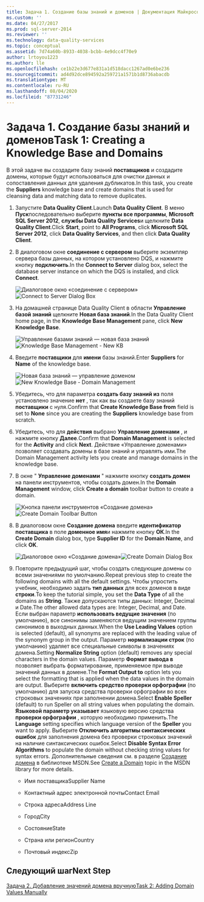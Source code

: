 ```yaml
---
title: Задача 1. Создание базы знаний и доменов | Документация Майкрософт
ms.custom: ''
ms.date: 04/27/2017
ms.prod: sql-server-2014
ms.reviewer: ''
ms.technology: data-quality-services
ms.topic: conceptual
ms.assetid: 7d74a60b-8933-4038-bcbb-4e9dcc4f70e9
author: lrtoyou1223
ms.author: lle
ms.openlocfilehash: ce1b22e3d677e831a1d518dacc1267ad0e6be236
ms.sourcegitcommit: ad4d92dce894592a259721a1571b1d8736abacdb
ms.translationtype: MT
ms.contentlocale: ru-RU
ms.lasthandoff: 08/04/2020
ms.locfileid: "87731246"
---
```

# <a name="task-1-creating-a-knowledge-base-and-domains"></a><span data-ttu-id="dbbfa-102">Задача 1. Создание базы знаний и доменов</span><span class="sxs-lookup"><span data-stu-id="dbbfa-102">Task 1: Creating a Knowledge Base and Domains</span></span>
  <span data-ttu-id="dbbfa-103">В этой задаче вы создадите базу знаний **поставщиков** и создадите домены, которые будут использоваться для очистки данных и сопоставления данных для удаления дубликатов.</span><span class="sxs-lookup"><span data-stu-id="dbbfa-103">In this task, you create the **Suppliers** knowledge base and create domains that is used for cleansing data and matching data to remove duplicates.</span></span>  
  
1.  <span data-ttu-id="dbbfa-104">Запустите **Data Quality Client**.</span><span class="sxs-lookup"><span data-stu-id="dbbfa-104">Launch **Data Quality Client**.</span></span> <span data-ttu-id="dbbfa-105">В меню **Пуск**последовательно выберите **пункты все программы**, **Microsoft SQL Server 2012**, **службы Data Quality Services**и щелкните **Data Quality Client**.</span><span class="sxs-lookup"><span data-stu-id="dbbfa-105">Click **Start**, point to **All Programs**, click **Microsoft SQL Server 2012**, click **Data Quality Services**, and then click **Data Quality Client**.</span></span>  
  
2.  <span data-ttu-id="dbbfa-106">В диалоговом окне **соединение с сервером** выберите экземпляр сервера базы данных, на котором установлено DQS, и нажмите кнопку **подключить**.</span><span class="sxs-lookup"><span data-stu-id="dbbfa-106">In the **Connect to Server** dialog box, select the database server instance on which the DQS is installed, and click **Connect**.</span></span>  
  
     <span data-ttu-id="dbbfa-107">![Диалоговое окно «соединение с сервером»](../../2014/tutorials/media/et-creatingaknowledgebaseanddomains-01.jpg "Диалоговое окно «Подключение к серверу»")</span><span class="sxs-lookup"><span data-stu-id="dbbfa-107">![Connect to Server Dialog Box](../../2014/tutorials/media/et-creatingaknowledgebaseanddomains-01.jpg "Connect to Server Dialog Box")</span></span>  
  
3.  <span data-ttu-id="dbbfa-108">На домашней странице Data Quality Client в области **Управление базой знаний** щелкните **Новая база знаний**.</span><span class="sxs-lookup"><span data-stu-id="dbbfa-108">In the Data Quality Client home page, in the **Knowledge Base Management** pane, click **New Knowledge Base**.</span></span>  
  
     <span data-ttu-id="dbbfa-109">![Управление базами знаний — новая база знаний](../../2014/tutorials/media/et-creatingaknowledgebaseanddomains-02.jpg "Управление базами знаний — новая база знаний")</span><span class="sxs-lookup"><span data-stu-id="dbbfa-109">![Knowledge Base Management - New KB](../../2014/tutorials/media/et-creatingaknowledgebaseanddomains-02.jpg "Knowledge Base Management - New KB")</span></span>  
  
4.  <span data-ttu-id="dbbfa-110">Введите **поставщики** для **имени** базы знаний.</span><span class="sxs-lookup"><span data-stu-id="dbbfa-110">Enter **Suppliers** for **Name** of the knowledge base.</span></span>  
  
     <span data-ttu-id="dbbfa-111">![Новая база знаний — управление доменом](../../2014/tutorials/media/et-creatingaknowledgebaseanddomains-03.jpg "Новая база знаний — управление доменом")</span><span class="sxs-lookup"><span data-stu-id="dbbfa-111">![New Knowledge Base - Domain Management](../../2014/tutorials/media/et-creatingaknowledgebaseanddomains-03.jpg "New Knowledge Base - Domain Management")</span></span>  
  
5.  <span data-ttu-id="dbbfa-112">Убедитесь, что для параметра **создать базу знаний из** поля установлено значение **нет** , так как вы создаете базу знаний **поставщики** с нуля.</span><span class="sxs-lookup"><span data-stu-id="dbbfa-112">Confirm that **Create Knowledge Base from** field is set to **None** since you are creating the **Suppliers** knowledge base from scratch.</span></span>  
  
6.  <span data-ttu-id="dbbfa-113">Убедитесь, что для **действия** выбрано **Управление доменами** , и нажмите кнопку **Далее**.</span><span class="sxs-lookup"><span data-stu-id="dbbfa-113">Confirm that **Domain Management** is selected for the **Activity** and click **Next**.</span></span> <span data-ttu-id="dbbfa-114">Действие «Управление доменами» позволяет создавать домены в базе знаний и управлять ими.</span><span class="sxs-lookup"><span data-stu-id="dbbfa-114">The Domain Management activity lets you create and manage domains in the knowledge base.</span></span>  
  
7.  <span data-ttu-id="dbbfa-115">В окне " **Управление доменами** " нажмите кнопку **создать домен** на панели инструментов, чтобы создать домен.</span><span class="sxs-lookup"><span data-stu-id="dbbfa-115">In the **Domain Management** window, click **Create a domain** toolbar button to create a domain.</span></span>  
  
     <span data-ttu-id="dbbfa-116">![Кнопка панели инструментов «Создание домена»](../../2014/tutorials/media/et-creatingaknowledgebaseanddomains-04.jpg "Кнопка панели инструментов «Создание домена»")</span><span class="sxs-lookup"><span data-stu-id="dbbfa-116">![Create Domain Toolbar Button](../../2014/tutorials/media/et-creatingaknowledgebaseanddomains-04.jpg "Create Domain Toolbar Button")</span></span>  
  
8.  <span data-ttu-id="dbbfa-117">В диалоговом окне **Создание домена** введите **идентификатор поставщика** в поле **доменное имя**и нажмите кнопку **ОК**.</span><span class="sxs-lookup"><span data-stu-id="dbbfa-117">In the **Create Domain** dialog box, type **Supplier ID** for the **Domain Name**, and click **OK**.</span></span>  
  
     <span data-ttu-id="dbbfa-118">![Диалоговое окно «Создание домена»](../../2014/tutorials/media/et-creatingaknowledgebaseanddomains-05.jpg "Диалоговое окно «Создание домена»")</span><span class="sxs-lookup"><span data-stu-id="dbbfa-118">![Create Domain Dialog Box](../../2014/tutorials/media/et-creatingaknowledgebaseanddomains-05.jpg "Create Domain Dialog Box")</span></span>  
  
9. <span data-ttu-id="dbbfa-119">Повторите предыдущий шаг, чтобы создать следующие домены со всеми значениями по умолчанию.</span><span class="sxs-lookup"><span data-stu-id="dbbfa-119">Repeat previous step to create the following domains with all the default settings.</span></span> <span data-ttu-id="dbbfa-120">Чтобы упростить учебник, необходимо задать **тип данных** для всех доменов в виде **строки**.</span><span class="sxs-lookup"><span data-stu-id="dbbfa-120">To keep the tutorial simple, you set the **Data Type** of all the domains as **String**.</span></span> <span data-ttu-id="dbbfa-121">Также допускаются типы данных: Integer, Decimal и Date.</span><span class="sxs-lookup"><span data-stu-id="dbbfa-121">The other allowed data types are: Integer, Decimal, and Date.</span></span> <span data-ttu-id="dbbfa-122">Если выбран параметр **использовать ведущие значения** (по умолчанию), все синонимы заменяются ведущим значением группы синонимов в выходных данных.</span><span class="sxs-lookup"><span data-stu-id="dbbfa-122">When the **Use Leading Values** option is selected (default), all synonyms are replaced with the leading value of the synonym group in the output.</span></span> <span data-ttu-id="dbbfa-123">Параметр **нормализации строк** (по умолчанию) удаляет все специальные символы в значениях домена.</span><span class="sxs-lookup"><span data-stu-id="dbbfa-123">Setting **Normalize String** option (default) removes any special characters in the domain values.</span></span> <span data-ttu-id="dbbfa-124">Параметр **Формат вывода в** позволяет выбрать форматирование, применяемое при выводе значений данных в домене.</span><span class="sxs-lookup"><span data-stu-id="dbbfa-124">The **Format Output to** option lets you select the formatting that is applied when the data values in the domain are output.</span></span> <span data-ttu-id="dbbfa-125">Выберите **включить средство проверки орфографии** (по умолчанию) для запуска средства проверки орфографии во всех строковых значениях при заполнении домена.</span><span class="sxs-lookup"><span data-stu-id="dbbfa-125">Select **Enable Speller** (default) to run Speller on all string values when populating the domain.</span></span> <span data-ttu-id="dbbfa-126">**Языковой параметр указывает** языковую версию средства **проверки орфографии** , которую необходимо применить.</span><span class="sxs-lookup"><span data-stu-id="dbbfa-126">The **Language** setting specifies which language version of the **Speller** you want to apply.</span></span> <span data-ttu-id="dbbfa-127">Выберите **Отключить алгоритмы синтаксических ошибок** для заполнения домена без проверки строковых значений на наличие синтаксических ошибок.</span><span class="sxs-lookup"><span data-stu-id="dbbfa-127">Select **Disable Syntax Error Algorithms** to populate the domain without checking string values for syntax errors.</span></span> <span data-ttu-id="dbbfa-128">Дополнительные сведения см. в разделе [Создание домена](https://msdn.microsoft.com/library/hh510401.aspx) в библиотеке MSDN.</span><span class="sxs-lookup"><span data-stu-id="dbbfa-128">See [Create a Domain](https://msdn.microsoft.com/library/hh510401.aspx) topic in the MSDN library for more details.</span></span>  
  
    -   <span data-ttu-id="dbbfa-129">Имя поставщика</span><span class="sxs-lookup"><span data-stu-id="dbbfa-129">Supplier Name</span></span>  
  
    -   <span data-ttu-id="dbbfa-130">Контактный адрес электронной почты</span><span class="sxs-lookup"><span data-stu-id="dbbfa-130">Contact Email</span></span>  
  
    -   <span data-ttu-id="dbbfa-131">Строка адреса</span><span class="sxs-lookup"><span data-stu-id="dbbfa-131">Address Line</span></span>  
  
    -   <span data-ttu-id="dbbfa-132">Город</span><span class="sxs-lookup"><span data-stu-id="dbbfa-132">City</span></span>  
  
    -   <span data-ttu-id="dbbfa-133">Состояние</span><span class="sxs-lookup"><span data-stu-id="dbbfa-133">State</span></span>  
  
    -   <span data-ttu-id="dbbfa-134">Страна или регион</span><span class="sxs-lookup"><span data-stu-id="dbbfa-134">Country</span></span>  
  
    -   <span data-ttu-id="dbbfa-135">Почтовый индекс</span><span class="sxs-lookup"><span data-stu-id="dbbfa-135">Zip</span></span>  
  
## <a name="next-step"></a><span data-ttu-id="dbbfa-136">Следующий шаг</span><span class="sxs-lookup"><span data-stu-id="dbbfa-136">Next Step</span></span>  
 [<span data-ttu-id="dbbfa-137">Задача 2. Добавление значений домена вручную</span><span class="sxs-lookup"><span data-stu-id="dbbfa-137">Task 2: Adding Domain Values Manually</span></span>](../../2014/tutorials/task-2-adding-domain-values-manually.md)  
  
  
